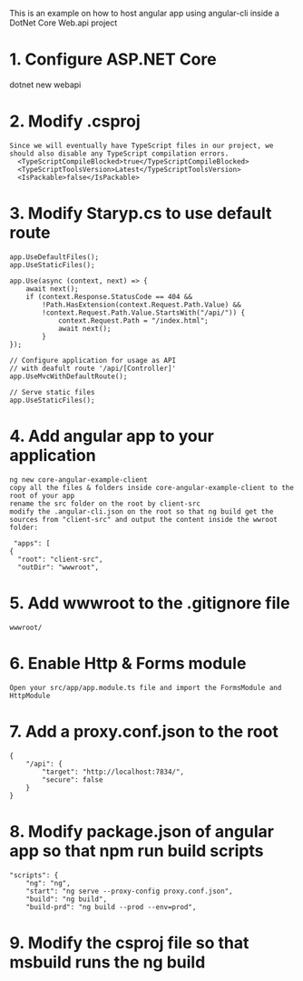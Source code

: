 This is an example on how to host angular app using angular-cli inside a DotNet Core Web.api project

# 1. Configure ASP.NET Core
dotnet new webapi

# 2. Modify .csproj
    Since we will eventually have TypeScript files in our project, we should also disable any TypeScript compilation errors.
      <TypeScriptCompileBlocked>true</TypeScriptCompileBlocked>
      <TypeScriptToolsVersion>Latest</TypeScriptToolsVersion>
      <IsPackable>false</IsPackable>

# 3. Modify Staryp.cs to use default route
    app.UseDefaultFiles();
    app.UseStaticFiles();

    app.Use(async (context, next) => {
        await next();
        if (context.Response.StatusCode == 404 &&
            !Path.HasExtension(context.Request.Path.Value) &&
            !context.Request.Path.Value.StartsWith("/api/")) {
                context.Request.Path = "/index.html";
                await next();
            }
    });

    // Configure application for usage as API
    // with deafult route '/api/[Controller]'
    app.UseMvcWithDefaultRoute();

    // Serve static files
    app.UseStaticFiles();

# 4.  Add angular app to your application
    ng new core-angular-example-client
    copy all the files & folders inside core-angular-example-client to the root of your app
    rename the src folder on the root by client-src
    modify the .angular-cli.json on the root so that ng build get the sources from "client-src" and output the content inside the wwroot folder:

     "apps": [
    {
      "root": "client-src",
      "outDir": "wwwroot",

# 5. Add wwwroot to the .gitignore file
    wwwroot/

# 6. Enable  Http & Forms module
    Open your src/app/app.module.ts file and import the FormsModule and HttpModule

# 7. Add a proxy.conf.json to the root
    {
        "/api": {
            "target": "http://localhost:7834/",
            "secure": false
        }
    }

# 8. Modify package.json of angular app so that npm run build scripts
    "scripts": {
        "ng": "ng",
        "start": "ng serve --proxy-config proxy.conf.json",
        "build": "ng build",
        "build-prd": "ng build --prod --env=prod",

# 9. Modify the csproj file so that msbuild runs the ng build
   <Target Name="EnsureNode">
    <Exec Command="node --version" ContinueOnError="true">
      <Output TaskParameter="ExitCode" PropertyName="ErrorCode" />
    </Exec>
    <Error Condition="'$(ErrorCode)' != '0'" Text="Node.js is required to build and run this project. To continue, please install Node.js from https://nodejs.org/, and then restart your command prompt or IDE." />
  </Target>
  <Target Name="DebugRunNgBuild" BeforeTargets="Build" Condition=" '$(Configuration)' == 'Debug' ">
    <CallTarget Targets="EnsureNode" />
    <Message Importance="high" Text="Performing ng build for dev build..." />
    <Exec Command="npm run-script build" />
  </Target>
  <Target Name="ReleaseRunNgBuild" BeforeTargets="Build" Condition=" '$(Configuration)' == 'Release' ">
    <CallTarget Targets="EnsureNode" />
    <Message Importance="high" Text="Install packages..." />
    <Exec Command="npm install" />
    <Message Importance="high" Text="Performing ng build for prd build..." />
    <Exec Command="npm run-script build-prd" />
  </Target>
